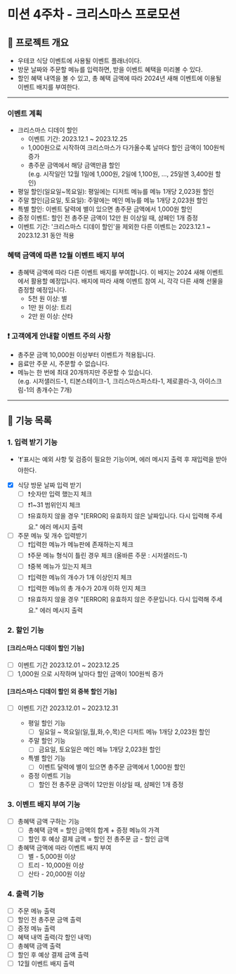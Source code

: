 # 미션 4주차 - 크리스마스 프로모션

## 📖 프로젝트 개요
- 우테코 식당 이벤트에 사용될 이벤트 플래너이다.
- 방문 날짜와 주문할 메뉴를 입력하면, 받을 이벤트 혜택을 미리볼 수 있다.
- 할인 혜택 내역을 볼 수 있고, 총 혜택 금액에 따라 2024년 새해 이벤트에 이용될 이벤트 배지를 부여한다.

---

### 이벤트 계획
- 크리스마스 디데이 할인
    - 이벤트 기간: 2023.12.1 ~ 2023.12.25
    - 1,000원으로 시작하여 크리스마스가 다가올수록 날마다 할인 금액이 100원씩 증가
    - 총주문 금액에서 해당 금액만큼 할인  
      (e.g. 시작일인 12월 1일에 1,000원, 2일에 1,100원, ..., 25일엔 3,400원 할인)
- 평일 할인(일요일~목요일): 평일에는 디저트 메뉴를 메뉴 1개당 2,023원 할인
- 주말 할인(금요일, 토요일): 주말에는 메인 메뉴를 메뉴 1개당 2,023원 할인
- 특별 할인: 이벤트 달력에 별이 있으면 총주문 금액에서 1,000원 할인
- 증정 이벤트: 할인 전 총주문 금액이 12만 원 이상일 때, 샴페인 1개 증정
- 이벤트 기간: '크리스마스 디데이 할인'을 제외한 다른 이벤트는 2023.12.1 ~ 2023.12.31 동안 적용

### 혜택 금액에 따른 12월 이벤트 배지 부여

- 총혜택 금액에 따라 다른 이벤트 배지를 부여합니다. 이 배지는 2024 새해 이벤트에서 활용할 예정입니다.
  배지에 따라 새해 이벤트 참여 시, 각각 다른 새해 선물을 증정할 예정입니다.
    - 5천 원 이상: 별
    - 1만 원 이상: 트리
    - 2만 원 이상: 산타

### ❗️ 고객에게 안내할 이벤트 주의 사항

- 총주문 금액 10,000원 이상부터 이벤트가 적용됩니다.
- 음료만 주문 시, 주문할 수 없습니다.
- 메뉴는 한 번에 최대 20개까지만 주문할 수 있습니다.  
  (e.g. 시저샐러드-1, 티본스테이크-1, 크리스마스파스타-1, 제로콜라-3, 아이스크림-1의 총개수는 7개)

---

## 🔎 기능 목록

### 1. 입력 받기 기능
- '❗'표시는 예외 사항 및 검증이 필요한 기능이며, 에러 메시지 출력 후 재입력을 받아야한다.

- [x] 식당 방문 날짜 입력 받기
  - [ ] ❗숫자만 입력 했는지 체크
  - [ ] ❗1~31 범위인지 체크
  - [ ] ❗유효하지 않을 경우 "[ERROR] 유효하지 않은 날짜입니다. 다시 입력해 주세요." 에러 메시지 출력
- [ ] 주문 메뉴 및 개수 입력받기
  - [ ] ❗입력한 메뉴가 메뉴판에 존재하는지 체크
  - [ ] ❗주문 메뉴 형식이 틀린 경우 체크 (올바른 주문 : 시저샐러드-1)
  - [ ] ❗중복 메뉴가 있는지 체크
  - [ ] ❗입력한 메뉴의 개수가 1개 이상인지 체크
  - [ ] ❗입력한 메뉴의 총 개수가 20개 이하 인지 체크
  - [ ] ❗유효하지 않을 경우 "[ERROR] 유효하지 않은 주문입니다. 다시 입력해 주세요." 에러 메시지 출력

### 2. 할인 기능
#### [크리스마스 디데이 할인 기능]
  - [ ] 이벤트 기간 2023.12.01 ~ 2023.12.25
  - [ ] 1,000원 으로 시작하며 날마다 할인 금액이 100원씩 증가

#### [크리스마스 디데이 할인 외 중복 할인 기능]
- [ ] 이벤트 기간 2023.12.01 ~ 2023.12.31

  - 평일 할인 기능
    - [ ] 일요일 ~ 목요일(일,월,화,수,목)은 디저트 메뉴 1개당 2,023원 할인

  - 주말 할인 기능
    - [ ] 금요일, 토요일은 메인 메뉴 1개당 2,023원 할인 

  - 특별 할인 기능
    - [ ] 이벤트 달력에 별이 있으면 총주문 금액에서 1,000원 할인

  - 증정 이벤트 기능
    - [ ] 할인 전 총주문 금액이 12만원 이상일 때, 샴페인 1개 증정

### 3. 이벤트 배지 부여 기능
- [ ] 총혜택 금액 구하는 기능
  - [ ] 총혜택 금액 = 할인 금액의 합계 + 증정 메뉴의 가격
  - [ ] 할인 후 예상 결제 금액 = 할인 전 총주문 금 - 할인 금액
- [ ] 총혜택 금액에 따라 이벤트 배지 부여
  - [ ] 별 - 5,000원 이상
  - [ ] 트리 - 10,000원 이상
  - [ ] 산타 - 20,000원 이상

### 4. 출력 기능
- [ ] 주문 메뉴 출력
- [ ] 할인 전 총주문 금액 출력
- [ ] 증정 메뉴 출력
- [ ] 혜택 내역 출력(각 할인 내역)
- [ ] 총혜택 금액 출력
- [ ] 할인 후 예상 결제 금액 출력
- [ ] 12월 이벤트 배지 출력